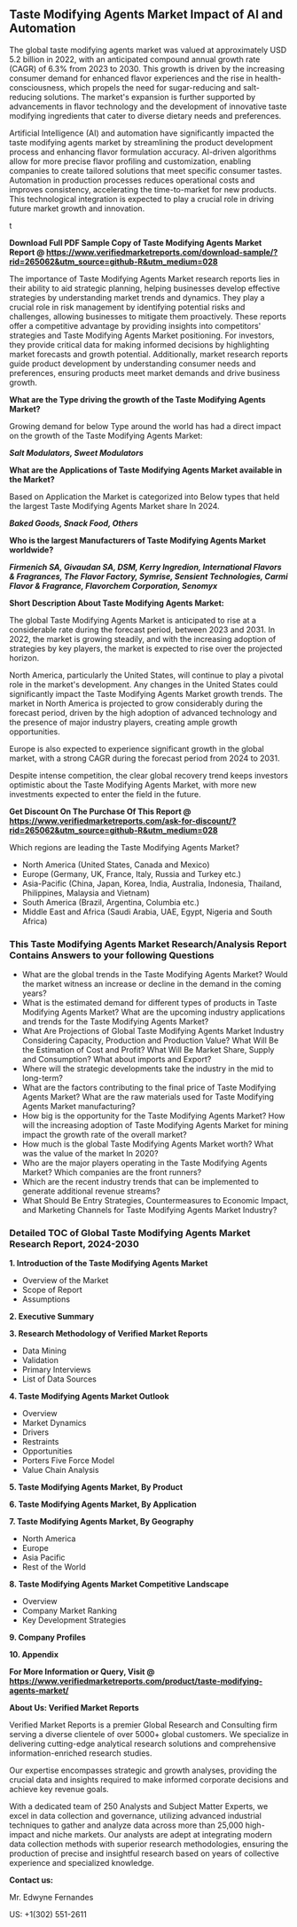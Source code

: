 <h2>Taste Modifying Agents Market Impact of AI and Automation</h2><p>The global taste modifying agents market was valued at approximately USD 5.2 billion in 2022, with an anticipated compound annual growth rate (CAGR) of 6.3% from 2023 to 2030. This growth is driven by the increasing consumer demand for enhanced flavor experiences and the rise in health-consciousness, which propels the need for sugar-reducing and salt-reducing solutions. The market's expansion is further supported by advancements in flavor technology and the development of innovative taste modifying ingredients that cater to diverse dietary needs and preferences.</p><p>Artificial Intelligence (AI) and automation have significantly impacted the taste modifying agents market by streamlining the product development process and enhancing flavor formulation accuracy. AI-driven algorithms allow for more precise flavor profiling and customization, enabling companies to create tailored solutions that meet specific consumer tastes. Automation in production processes reduces operational costs and improves consistency, accelerating the time-to-market for new products. This technological integration is expected to play a crucial role in driving future market growth and innovation.</p>t</p><p id="" class=""><strong>Download Full PDF Sample Copy of Taste Modifying Agents Market Report @ <a href="https://www.verifiedmarketreports.com/download-sample/?rid=265062&utm_source=github-R&utm_medium=028" target="_blank">https://www.verifiedmarketreports.com/download-sample/?rid=265062&utm_source=github-R&utm_medium=028</a></strong></p><p>The importance of&nbsp;Taste Modifying Agents Market research reports lies in their ability to aid strategic planning, helping businesses develop effective strategies by understanding market trends and dynamics. They play a crucial role in risk management by identifying potential risks and challenges, allowing businesses to mitigate them proactively. These reports offer a competitive advantage by providing insights into competitors' strategies and Taste Modifying Agents Market positioning. For investors, they provide critical data for making informed decisions by highlighting market forecasts and growth potential. Additionally, market research reports guide product development by understanding consumer needs and preferences, ensuring products meet market demands and drive business growth.</p><p><strong>What are the&nbsp;Type driving the growth of the Taste Modifying Agents Market?</strong></p><p id="" class="">Growing demand for below Type around the world has had a direct impact on the growth of the Taste Modifying Agents Market:</p><em><strong>Salt Modulators, Sweet Modulators</strong></em></p><strong>What are the&nbsp;Applications&nbsp;of Taste Modifying Agents Market available in the Market?</strong></p><p id="" class="">Based on Application the Market is categorized into Below types that held the largest Taste Modifying Agents Market share In 2024.</p><em><strong>Baked Goods, Snack Food, Others</strong></em></p><strong>Who is the largest Manufacturers of Taste Modifying Agents Market worldwide?</strong></p><p><em><strong>Firmenich SA, Givaudan SA, DSM, Kerry Ingredion, International Flavors & Fragrances, The Flavor Factory, Symrise, Sensient Technologies, Carmi Flavor & Fragrance, Flavorchem Corporation, Senomyx</strong></em></p><p id="" class=""><strong>Short Description About Taste Modifying Agents Market:</strong></p><p>The global Taste Modifying Agents Market is anticipated to rise at a considerable rate during the forecast period, between 2023 and 2031. In 2022, the market is growing steadily, and with the increasing adoption of strategies by key players, the market is expected to rise over the projected horizon.</p><p>North America, particularly the United States, will continue to play a pivotal role in the market's development. Any changes in the United States could significantly impact the Taste Modifying Agents Market growth trends. The market in North America is projected to grow considerably during the forecast period, driven by the high adoption of advanced technology and the presence of major industry players, creating ample growth opportunities.</p><p>Europe is also expected to experience significant growth in the global market, with a strong CAGR during the forecast period from 2024 to 2031.</p><p>Despite intense competition, the clear global recovery trend keeps investors optimistic about the Taste Modifying Agents Market, with more new investments expected to enter the field in the future.</p><p id="" class=""><strong>Get Discount On The Purchase Of This Report @ <a href="https://www.verifiedmarketreports.com/ask-for-discount/?rid=265062&utm_source=github-R&utm_medium=028" target="_blank">https://www.verifiedmarketreports.com/ask-for-discount/?rid=265062&utm_source=github-R&utm_medium=028</a></strong></p>Which regions are leading the Taste Modifying Agents Market?</p><ul><li>North America (United States, Canada and Mexico)</li><li>Europe (Germany, UK, France, Italy, Russia and Turkey etc.)</li><li>Asia-Pacific (China, Japan, Korea, India, Australia, Indonesia, Thailand, Philippines, Malaysia and Vietnam)</li><li>South America (Brazil, Argentina, Columbia etc.)</li><li>Middle East and Africa (Saudi Arabia, UAE, Egypt, Nigeria and South Africa)</li></ul><h3 id="" class="">This Taste Modifying Agents Market Research/Analysis Report Contains Answers to your following Questions</h3><ul><li>What are the global trends in the Taste Modifying Agents Market? Would the market witness an increase or decline in the demand in the coming years?</li><li>What is the estimated demand for different types of products in Taste Modifying Agents Market? What are the upcoming industry applications and trends for the Taste Modifying Agents Market?</li><li>What Are Projections of Global Taste Modifying Agents Market Industry Considering Capacity, Production and Production Value? What Will Be the Estimation of Cost and Profit? What Will Be Market Share, Supply and Consumption? What about imports and Export?</li><li>Where will the strategic developments take the industry in the mid to long-term?</li><li>What are the factors contributing to the final price of Taste Modifying Agents Market? What are the raw materials used for Taste Modifying Agents Market manufacturing?</li><li>How big is the opportunity for the Taste Modifying Agents Market? How will the increasing adoption of Taste Modifying Agents Market for mining impact the growth rate of the overall market?</li><li>How much is the global Taste Modifying Agents Market worth? What was the value of the market In 2020?</li><li>Who are the major players operating in the Taste Modifying Agents Market? Which companies are the front runners?</li><li>Which are the recent industry trends that can be implemented to generate additional revenue streams?</li><li>What Should Be Entry Strategies, Countermeasures to Economic Impact, and Marketing Channels for Taste Modifying Agents Market Industry?</li></ul><h3 id="" class="">Detailed TOC of Global Taste Modifying Agents Market Research Report, 2024-2030</h3><p id="" class=""><strong>1. Introduction of the Taste Modifying Agents Market</strong></p><ul><li>Overview of the Market</li><li>Scope of Report</li><li>Assumptions</li></ul><p id="" class=""><strong>2. Executive Summary</strong></p><p id="" class=""><strong>3. Research Methodology of Verified Market Reports</strong></p><ul><li>Data Mining</li><li>Validation</li><li>Primary Interviews</li><li>List of Data Sources</li></ul><p id="" class=""><strong>4. Taste Modifying Agents Market Outlook</strong></p><ul><li>Overview</li><li>Market Dynamics</li><li>Drivers</li><li>Restraints</li><li>Opportunities</li><li>Porters Five Force Model</li><li>Value Chain Analysis</li></ul><p id="" class=""><strong>5. Taste Modifying Agents Market, By Product</strong></p><p id="" class=""><strong>6. Taste Modifying Agents Market, By Application</strong></p><p id="" class=""><strong>7. Taste Modifying Agents Market, By Geography</strong></p><ul><li>North America</li><li>Europe</li><li>Asia Pacific</li><li>Rest of the World</li></ul><p id="" class=""><strong>8. Taste Modifying Agents Market Competitive Landscape</strong></p><ul><li>Overview</li><li>Company Market Ranking</li><li>Key Development Strategies</li></ul><p id="" class=""><strong>9. Company Profiles</strong></p><p id="" class=""><strong>10. Appendix</strong></p><p id="" class=""><strong>For More Information or Query, Visit @ <a href="https://www.verifiedmarketreports.com/product/taste-modifying-agents-market/" target="_blank">https://www.verifiedmarketreports.com/product/taste-modifying-agents-market/</a></strong></p><p id="" class=""><strong>About Us: Verified Market Reports</strong></p><p id="" class="">Verified Market Reports is a premier Global Research and Consulting firm serving a diverse clientele of over 5000+ global customers. We specialize in delivering cutting-edge analytical research solutions and comprehensive information-enriched research studies.</p><p id="" class="">Our expertise encompasses strategic and growth analyses, providing the crucial data and insights required to make informed corporate decisions and achieve key revenue goals.</p><p id="" class="">With a dedicated team of 250 Analysts and Subject Matter Experts, we excel in data collection and governance, utilizing advanced industrial techniques to gather and analyze data across more than 25,000 high-impact and niche markets. Our analysts are adept at integrating modern data collection methods with superior research methodologies, ensuring the production of precise and insightful research based on years of collective experience and specialized knowledge.</p><p id="" class=""><strong>Contact us:</strong></p><p id="" class="">Mr. Edwyne Fernandes</p><p id="" class="">US: +1(302) 551-2611</p>